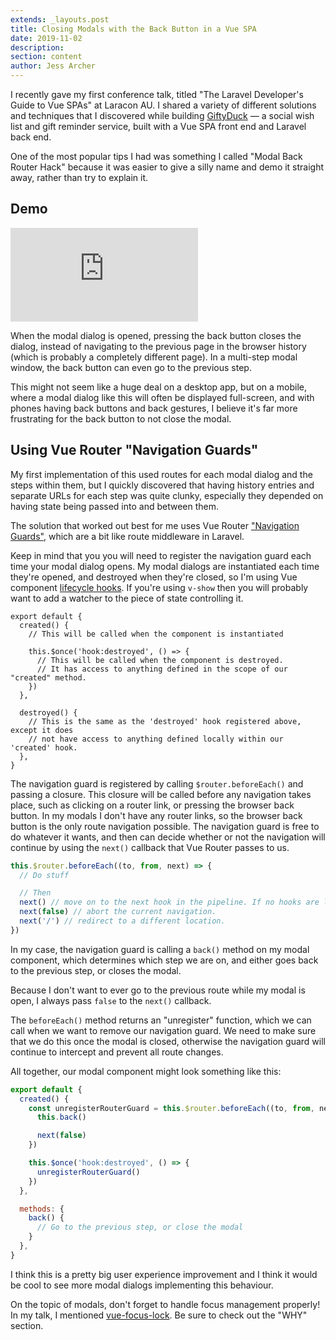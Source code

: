 ```yaml
---
extends: _layouts.post
title: Closing Modals with the Back Button in a Vue SPA
date: 2019-11-02
description: 
section: content
author: Jess Archer
---
```


I recently gave my first conference talk, titled "The Laravel Developer's Guide
to Vue SPAs" at Laracon AU. I shared a variety of different solutions and
techniques that I discovered while building [GiftyDuck](https://giftyduck.com)
&mdash; a social wish list and gift reminder service, built with a Vue SPA front
end and Laravel back end.

One of the most popular tips I had was something I called "Modal Back Router
Hack" because it was easier to give a silly name and demo it straight away,
rather than try to explain it.

## Demo

<div class="embed-container"><iframe src="https://www.youtube.com/embed/grRhJsn0wB0" frameborder="0" allowfullscreen></iframe></div>

When the modal dialog is opened, pressing the back button closes the dialog,
instead of navigating to the previous page in the browser history (which is
probably a completely different page). In a multi-step modal window, the back
button can even go to the previous step.

This might not seem like a huge deal on a desktop app, but on a mobile, where
a modal dialog like this will often be displayed full-screen, and with phones
having back buttons and back gestures, I believe it's far more frustrating for
the back button to not close the modal.

## Using Vue Router "Navigation Guards"

My first implementation of this used routes for each modal dialog and the steps
within them, but I quickly discovered that having history entries and separate
URLs for each step was quite clunky, especially they depended on having state
being passed into and between them.

The solution that worked out best for me uses Vue Router ["Navigation
Guards"](https://router.vuejs.org/guide/advanced/navigation-guards.html), which
are a bit like route middleware in Laravel.

Keep in mind that you you will need to register the navigation guard each time
your modal dialog opens. My modal dialogs are instantiated each time they're
opened, and destroyed when they're closed, so I'm using Vue component [lifecycle
hooks](https://vuejs.org/v2/guide/instance.html#Instance-Lifecycle-Hooks). If
you're using `v-show` then you will probably want to add a watcher to the piece
of state controlling it.

```
export default {
  created() {
    // This will be called when the component is instantiated

    this.$once('hook:destroyed', () => {
      // This will be called when the component is destroyed.
      // It has access to anything defined in the scope of our "created" method.
    })
  },

  destroyed() {
    // This is the same as the 'destroyed' hook registered above, except it does
    // not have access to anything defined locally within our 'created' hook.
  },
}
```

The navigation guard is registered by calling `$router.beforeEach()` and passing
a closure. This closure will be called before any navigation takes place, such
as clicking on a router link, or pressing the browser back button. In my modals
I don't have any router links, so the browser back button is the only route
navigation possible. The navigation guard is free to do whatever it wants, and
then can decide whether or not the navigation will continue by using the
`next()` callback that Vue Router passes to us.

```js
this.$router.beforeEach((to, from, next) => {
  // Do stuff

  // Then
  next() // move on to the next hook in the pipeline. If no hooks are left, the navigation is confirmed.
  next(false) // abort the current navigation.
  next('/') // redirect to a different location.
})
```

In my case, the navigation guard is calling a `back()` method on my modal
component, which determines which step we are on, and either goes back to the
previous step, or closes the modal.

Because I don't want to ever go to the previous route while my modal is open,
I always pass `false` to the `next()` callback.

The `beforeEach()` method returns an "unregister" function, which we can call
when we want to remove our navigation guard. We need to make sure that we do
this once the modal is closed, otherwise the navigation guard will continue to
intercept and prevent all route changes.

All together, our modal component might look something like this:

```js
export default {
  created() {
    const unregisterRouterGuard = this.$router.beforeEach((to, from, next) => {
      this.back()

      next(false)
    })

    this.$once('hook:destroyed', () => {
      unregisterRouterGuard()
    })
  },

  methods: {
    back() {
      // Go to the previous step, or close the modal
    }
  },
}
```

I think this is a pretty big user experience improvement and I think it would be
cool to see more modal dialogs implementing this behaviour.

On the topic of modals, don't forget to handle focus management properly! In my
talk, I mentioned
[vue-focus-lock](https://github.com/theKashey/vue-focus-lock/). Be sure to check
out the "WHY" section.
